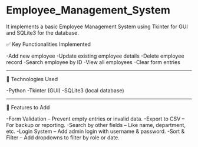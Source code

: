 # Employee_Management_System
It implements a basic Employee Management System using Tkinter for GUI and SQLite3 for the database.
 
✅ Key Functionalities Implemented

-Add new employee
-Update existing employee details
-Delete employee record
-Search employee by ID
-View all employees
-Clear form entries

---

🧩 Technologies Used

-Python
-Tkinter (GUI)
-SQLite3 (local database)

---

📌  Features to Add

-Form Validation – Prevent empty entries or invalid data.
-Export to CSV – For backup or reporting.
-Search by other fields – Like name, department, etc.
-Login System – Add admin login with username & password.
-Sort & Filter – Add dropdowns to filter by role or date.

